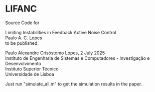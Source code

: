 # LIFANC
Source Code for

Limiting Instabilities in Feedback Active Noise Control  
Paulo A. C. Lopes  
to be published.

Paulo Alexandre Crisóstomo Lopes, 2 July 2025  
Instituto de Engenharia de Sistemas e Computadores - Investigação e Desenvolvimento  
Instituto Superior Técnico  
Universidade de Lisboa  

Just run "simulate_all.m" to get the simulation results in the paper.
